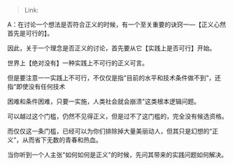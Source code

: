 > Link: 

A：在讨论一个想法是否符合正义的时候，有一个至关重要的诀窍一—【正义心然首先是可行的】。

因此，关于一个理念是否正义的讨论，首先要从它【实践上是否可行】开始。

世界上【绝对没有】一种实践上不可行的正义可言。

但是要注意一一实践上不可行，不仅仅是指”目前的水平和技术条件做不到”，还指”即使没有任何技术

困难和条件困难，只要一实施，人类社会就会崩溃"这类根本逻辑问题。

可以越过这个门槛，仍然不见得正义，但是过不了这门槛的，完全没有候选资格。

而仅仅这一条门槛，已经可以为你们排除掉大量美丽动人，但其只是幻想的“正义”，从而省下无数的青春和热血。

当你听到一个人主张"如何如何是正义"的时候，先问其带来的实践问题如何解决。
